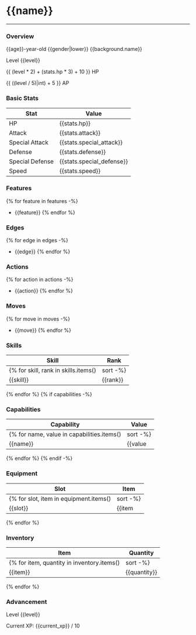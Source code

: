 # {{name}}
------------------------------------------------------------------------

### Overview
{{age}}-year-old {{gender|lower}} {{background.name}}

Level {{level}}

{{ (level * 2) + (stats.hp * 3) + 10 }} HP

{{ ((level / 5)|int) + 5 }} AP

### Basic Stats
| Stat              | Value |
| ----------------- | ----- |
| HP                | {{stats.hp}} |
| Attack            | {{stats.attack}} |
| Special Attack    | {{stats.special_attack}} |
| Defense           | {{stats.defense}} |
| Special Defense   | {{stats.special_defense}} |
| Speed             | {{stats.speed}} |

### Features
{% for feature in features -%}
* {{feature}}
{% endfor %}
### Edges
{% for edge in edges -%}
* {{edge}}
{% endfor %}
### Actions
{% for action in actions -%}
* {{action}}
{% endfor %}
### Moves
{% for move in moves -%}
* {{move}}
{% endfor %}
### Skills
| Skill         | Rank |
| ------------- | ---- |
{% for skill, rank in skills.items()|sort -%}
| {{skill}} | {{rank}} |
{% endfor %}
{% if capabilities -%}
### Capabilities
| Capability    | Value |
| ------------- | ----- |
{% for name, value in capabilities.items()|sort -%}
| {{name}} | {{value|default('', True)}} |
{% endfor %}
{% endif -%}
### Equipment
| Slot          | Item |
| ------------- | ---- |
{% for slot, item in equipment.items()|sort -%}
| {{slot}} | {{item|default("empty", True)}} |
{% endfor %}
### Inventory
| Item          | Quantity |
| ------------- | -------- |
{% for item, quantity in inventory.items()|sort -%}
| {{item}} | {{quantity}} |
{% endfor %}
### Advancement
Level {{level}}

Current XP: {{current_xp}} / 10
